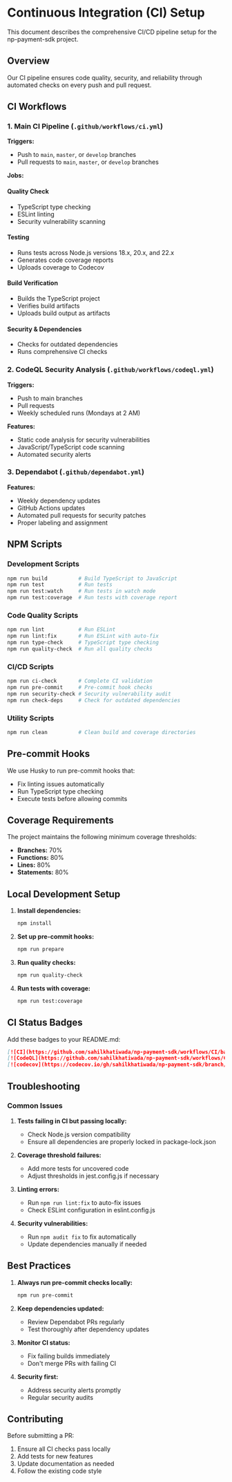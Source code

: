 # Continuous Integration (CI) Setup

This document describes the comprehensive CI/CD pipeline setup for the np-payment-sdk project.

## Overview

Our CI pipeline ensures code quality, security, and reliability through automated checks on every push and pull request.

## CI Workflows

### 1. Main CI Pipeline (`.github/workflows/ci.yml`)

**Triggers:**
- Push to `main`, `master`, or `develop` branches
- Pull requests to `main`, `master`, or `develop` branches

**Jobs:**

#### Quality Check
- TypeScript type checking
- ESLint linting
- Security vulnerability scanning

#### Testing
- Runs tests across Node.js versions 18.x, 20.x, and 22.x
- Generates code coverage reports
- Uploads coverage to Codecov

#### Build Verification
- Builds the TypeScript project
- Verifies build artifacts
- Uploads build output as artifacts

#### Security & Dependencies
- Checks for outdated dependencies
- Runs comprehensive CI checks

### 2. CodeQL Security Analysis (`.github/workflows/codeql.yml`)

**Triggers:**
- Push to main branches
- Pull requests
- Weekly scheduled runs (Mondays at 2 AM)

**Features:**
- Static code analysis for security vulnerabilities
- JavaScript/TypeScript code scanning
- Automated security alerts

### 3. Dependabot (`.github/dependabot.yml`)

**Features:**
- Weekly dependency updates
- GitHub Actions updates
- Automated pull requests for security patches
- Proper labeling and assignment

## NPM Scripts

### Development Scripts
```bash
npm run build          # Build TypeScript to JavaScript
npm run test           # Run tests
npm run test:watch     # Run tests in watch mode
npm run test:coverage  # Run tests with coverage report
```

### Code Quality Scripts
```bash
npm run lint           # Run ESLint
npm run lint:fix       # Run ESLint with auto-fix
npm run type-check     # TypeScript type checking
npm run quality-check  # Run all quality checks
```

### CI/CD Scripts
```bash
npm run ci-check       # Complete CI validation
npm run pre-commit     # Pre-commit hook checks
npm run security-check # Security vulnerability audit
npm run check-deps     # Check for outdated dependencies
```

### Utility Scripts
```bash
npm run clean          # Clean build and coverage directories
```

## Pre-commit Hooks

We use Husky to run pre-commit hooks that:
- Fix linting issues automatically
- Run TypeScript type checking
- Execute tests before allowing commits

## Coverage Requirements

The project maintains the following minimum coverage thresholds:
- **Branches:** 70%
- **Functions:** 80%
- **Lines:** 80%
- **Statements:** 80%

## Local Development Setup

1. **Install dependencies:**
   ```bash
   npm install
   ```

2. **Set up pre-commit hooks:**
   ```bash
   npm run prepare
   ```

3. **Run quality checks:**
   ```bash
   npm run quality-check
   ```

4. **Run tests with coverage:**
   ```bash
   npm run test:coverage
   ```

## CI Status Badges

Add these badges to your README.md:

```markdown
[![CI](https://github.com/sahilkhatiwada/np-payment-sdk/workflows/CI/badge.svg)](https://github.com/sahilkhatiwada/np-payment-sdk/actions)
[![CodeQL](https://github.com/sahilkhatiwada/np-payment-sdk/workflows/CodeQL/badge.svg)](https://github.com/sahilkhatiwada/np-payment-sdk/actions)
[![codecov](https://codecov.io/gh/sahilkhatiwada/np-payment-sdk/branch/main/graph/badge.svg)](https://codecov.io/gh/sahilkhatiwada/np-payment-sdk)
```

## Troubleshooting

### Common Issues

1. **Tests failing in CI but passing locally:**
   - Check Node.js version compatibility
   - Ensure all dependencies are properly locked in package-lock.json

2. **Coverage threshold failures:**
   - Add more tests for uncovered code
   - Adjust thresholds in jest.config.js if necessary

3. **Linting errors:**
   - Run `npm run lint:fix` to auto-fix issues
   - Check ESLint configuration in eslint.config.js

4. **Security vulnerabilities:**
   - Run `npm audit fix` to fix automatically
   - Update dependencies manually if needed

## Best Practices

1. **Always run pre-commit checks locally:**
   ```bash
   npm run pre-commit
   ```

2. **Keep dependencies updated:**
   - Review Dependabot PRs regularly
   - Test thoroughly after dependency updates

3. **Monitor CI status:**
   - Fix failing builds immediately
   - Don't merge PRs with failing CI

4. **Security first:**
   - Address security alerts promptly
   - Regular security audits

## Contributing

Before submitting a PR:
1. Ensure all CI checks pass locally
2. Add tests for new features
3. Update documentation as needed
4. Follow the existing code style
